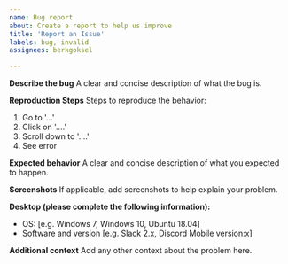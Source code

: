 ```yaml
---
name: Bug report
about: Create a report to help us improve
title: 'Report an Issue'
labels: bug, invalid
assignees: berkgoksel

---
```


**Describe the bug**
A clear and concise description of what the bug is.

**Reproduction Steps**
Steps to reproduce the behavior:
1. Go to '...'
2. Click on '....'
3. Scroll down to '....'
4. See error

**Expected behavior**
A clear and concise description of what you expected to happen.

**Screenshots**
If applicable, add screenshots to help explain your problem.

**Desktop (please complete the following information):**
 - OS: [e.g. Windows 7, Windows 10, Ubuntu 18.04]
 - Software and version [e.g. Slack 2.x, Discord Mobile version:x]


**Additional context**
Add any other context about the problem here.
